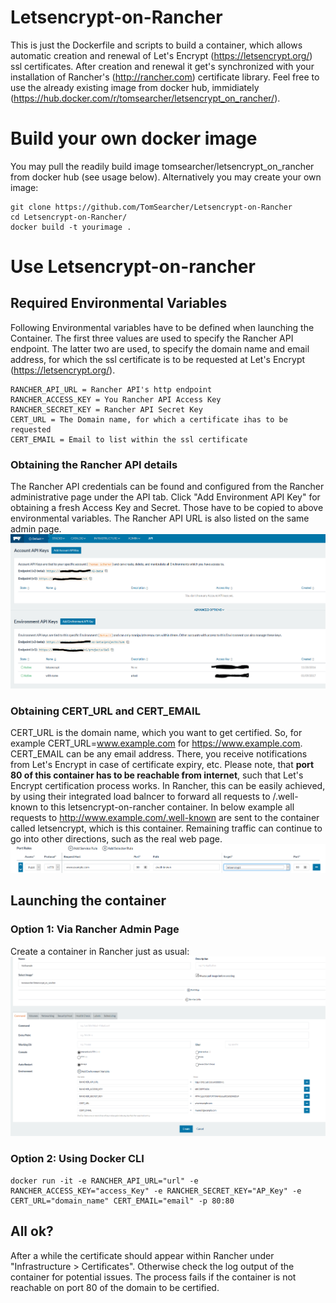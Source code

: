 # Letsencrypt-on-Rancher
This is just the Dockerfile and scripts to build a container, which allows automatic creation and renewal of Let's Encrypt (https://letsencrypt.org/) ssl certificates. After creation and renewal it get's synchronized with your installation of Rancher's (http://rancher.com) certificate library. Feel free to use the already existing image from docker hub, immidiately (https://hub.docker.com/r/tomsearcher/letsencrypt_on_rancher/). 


# Build your own docker image 
You may pull the readily build image tomsearcher/letsencrypt_on_rancher from docker hub (see usage below).
Alternatively you may create your own image:

```
git clone https://github.com/TomSearcher/Letsencrypt-on-Rancher
cd Letsencrypt-on-Rancher/
docker build -t yourimage .
```

# Use Letsencrypt-on-rancher

## Required Environmental Variables
Following Environmental variables have to be defined when launching the Container. The first three values are used to specify the Rancher API endpoint. The latter two are used, to specify the domain name and email address, for which the ssl certificate is to be requested at Let's Encrypt (https://letsencrypt.org/).

```
RANCHER_API_URL = Rancher API's http endpoint 
RANCHER_ACCESS_KEY = You Rancher API Access Key
RANCHER_SECRET_KEY = Rancher API Secret Key
CERT_URL = The Domain name, for which a certificate ihas to be requested
CERT_EMAIL = Email to list within the ssl certificate
```
### Obtaining the Rancher API details

The Rancher API credentials can be found and configured from the Rancher administrative page under the API tab. Click "Add Environment API Key" for obtaining a fresh Access Key and Secret. Those have to be copied to above environmental variables. The Rancher API URL is also listed on the same admin page.
![alt tag](https://github.com/TomSearcher/Letsencrypt-on-Rancher/blob/master/api_key.PNG)

### Obtaining CERT_URL and CERT_EMAIL

CERT_URL is the domain name, which you want to get certified. So, for example CERT_URL=www.example.com for https://www.example.com. CERT_EMAIL can be any email address. There, you receive notifications from Let's Encrypt in case of certificate expiry, etc. Please note,  that **port 80 of this container has to be reachable from internet**, such that Let's Encrypt certification process works.
In Rancher, this can be easily achieved, by using their integrated load balncer to forward all requests to /.well-known to this letsencrypt-on-rancher container. In below example all requests to http://www.example.com/.well-known are sent to the container called letsencrypt, which is this container. Remaining traffic can continue to go into other directions, such as the real web page.
![alt tag](https://raw.githubusercontent.com/TomSearcher/Letsencrypt-on-Rancher/master/rancher_lb.PNG)

## Launching the container

### Option 1: Via Rancher Admin Page
Create a container in Rancher just as usual:
![alt tag](https://raw.githubusercontent.com/TomSearcher/Letsencrypt-on-Rancher/master/rancher_example.PNG)

### Option 2: Using Docker CLI
```
docker run -it -e RANCHER_API_URL="url" -e RANCHER_ACCESS_KEY="access_Key" -e RANCHER_SECRET_KEY="AP_Key" -e CERT_URL="domain_name" CERT_EMAIL="email" -p 80:80
```

## All ok?
After a while the certificate should appear within Rancher under "Infrastructure > Certificates". Otherwise check the log output of the container for potential issues. The process fails if the container is not reachable on port 80 of the domain to be certified.
